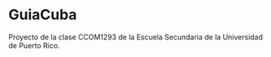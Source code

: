 # GuiaCuba
Proyecto de la clase CCOM1293 de la Escuela Secundaria de la Universidad de Puerto Rico.
